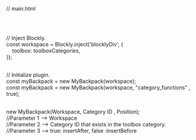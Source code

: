 // main.html
<script src="mybackpack.js"></script><br><br>

// Inject Blockly.<br>
const workspace = Blockly.inject('blocklyDiv', {<br>
&nbsp;&nbsp;&nbsp;&nbsp;toolbox: toolboxCategories,<br>
});<br><br>

// Initialize plugin.<br>
const myBackpack = new MyBackpack(workspace);<br>
const myBackpack = new MyBackpack(workspace, "category_functions" , true);<br><br>

new MyBackpack(Workspace, Category ID , Position);<br>
//Parameter 1 --> Workspace<br>
//Parameter 2 --> Category ID that exists in the toolbox category.<br>
//Parameter 3 --> true: insertAfter, false :insertBefore<br>